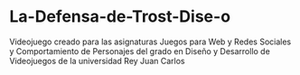 # La-Defensa-de-Trost-Dise-o
Videojuego creado para las asignaturas Juegos para Web y Redes Sociales y Comportamiento de Personajes del grado en Diseño y Desarrollo de Videojuegos de la universidad Rey Juan Carlos
